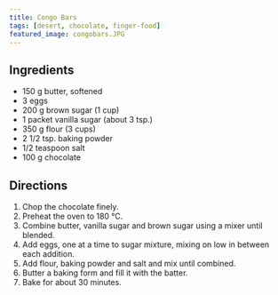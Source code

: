 ```yaml
---
title: Congo Bars
tags: [desert, chocolate, finger-food]
featured_image: congobars.JPG
---
```


## Ingredients

- 150 g butter, softened
- 3 eggs
- 200 g brown sugar (1 cup)
- 1 packet vanilla sugar (about 3 tsp.)
- 350 g flour (3 cups)
- 2 1/2 tsp. baking powder
- 1/2 teaspoon salt
- 100 g chocolate

## Directions

1. Chop the chocolate finely.
2. Preheat the oven to 180 &#176;C.
3. Combine butter, vanilla sugar and brown sugar using a mixer until blended.
4. Add eggs, one at a time to sugar mixture, mixing on low in between each addition.
5. Add flour, baking powder and salt and mix until combined.
6. Butter a baking form and fill it with the batter.
7. Bake for about 30 minutes.
